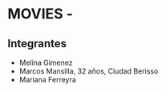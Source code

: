 # MOVIES -

## Integrantes

- Melina Gimenez
- Marcos Mansilla, 32 años, Ciudad Berisso
- Mariana Ferreyra
